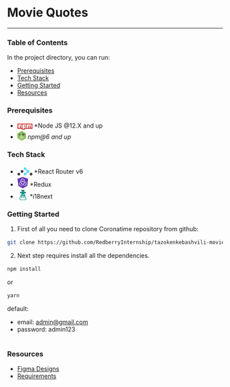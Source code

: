 # Movie Quotes

<hr>


### Table of Contents

In the project directory, you can run:

* [Prerequisites](#prerequisites)
* [Tech Stack](#tech-stack)
* [Getting Started](#getting-started)
* [Resources](#resources)


### Prerequisites

* <img src="readme/npm.png" width="35" style="position: relative; top: 4px" /> *Node JS @12.X and up
* <img src="readme/node-js.jpg" width="20" style="position: relative; top: 4px" /> *npm@6 and up*


### Tech Stack

* <img src="readme/react-router.svg" width="35" style="position: relative; top: 4px" /> *React Router v6
* <img src="readme/redux-toolkit.png" width="25" style="position: relative; top: 4px" /> *Redux
* <img src="readme/i18next.png" width="25" style="position: relative; top: 4px" /> *i18next

### Getting Started

1. First of all you need to clone Coronatime repository from github:

```sh
git clone https://github.com/RedberryInternship/tazokenkebashvili-movie-quotes-front.git
```

2. Next step requires install all the dependencies.

```sh
npm install
```

or

```sh
yarn
```

default:
* email:    admin@gmail.com
* password: admin123

#
### Resources

* [Figma Designs](https://www.figma.com/file/IIJOKK5esgM8uK8pM3D59J/Movie-Quotes?node-id=0%3A1)
* [Requirements](https://redberry.gitbook.io/assignment-iii-movie-quotes/)
